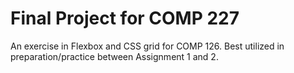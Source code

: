 # Final Project for COMP 227
An exercise in Flexbox and CSS grid for COMP 126. 
Best utilized in preparation/practice between Assignment 1 and 2. 
